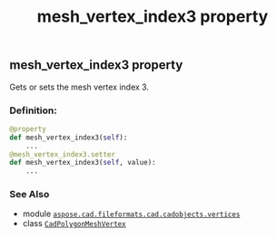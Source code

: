 ﻿---
title: mesh_vertex_index3 property
second_title: Aspose.CAD for Python via .NET API References
description: 
type: docs
weight: 330
url: /python-net/aspose.cad.fileformats.cad.cadobjects.vertices/cadpolygonmeshvertex/mesh_vertex_index3/
is_root: false
---

## mesh_vertex_index3 property


Gets or sets the mesh vertex index 3.
### Definition:
```python
@property
def mesh_vertex_index3(self):
    ...
@mesh_vertex_index3.setter
def mesh_vertex_index3(self, value):
    ...
```

### See Also
* module [`aspose.cad.fileformats.cad.cadobjects.vertices`](../../)
* class [`CadPolygonMeshVertex`](/cad/python-net/aspose.cad.fileformats.cad.cadobjects.vertices/cadpolygonmeshvertex)

